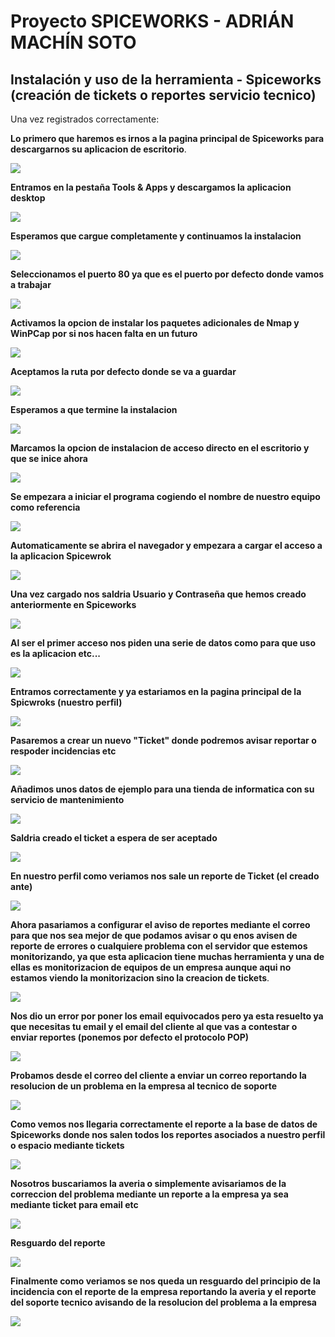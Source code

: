 # Proyecto SPICEWORKS - ADRIÁN MACHÍN SOTO

## Instalación y uso de la herramienta - Spiceworks (creación de tickets o reportes servicio tecnico)


Una vez registrados correctamente:

**Lo primero que haremos es irnos a la pagina principal de Spiceworks para descargarnos su aplicacion de escritorio**.

![](images/1.PNG)

**Entramos en la pestaña Tools & Apps y descargamos la aplicacion desktop**

![](images/2.PNG)

**Esperamos que cargue completamente y continuamos la instalacion**









![](images/3.PNG)

**Seleccionamos el puerto 80 ya que es el puerto por defecto donde vamos a trabajar**

![](images/4.PNG)

**Activamos la opcion de instalar los paquetes adicionales de Nmap y WinPCap por si nos hacen falta en un futuro**

![](images/5.PNG)

**Aceptamos la ruta por defecto donde se va a guardar** 

![](images/6.PNG)

**Esperamos a que termine la instalacion**

![](images/7.PNG)

**Marcamos la opcion de instalacion de acceso directo en el escritorio y que se inice ahora**

![](images/8.PNG)

**Se empezara a iniciar el programa cogiendo el nombre de nuestro equipo como referencia**

![](images/9.PNG)

**Automaticamente se abrira el navegador y empezara a cargar el acceso a la aplicacion Spicewrok**

![](images/10.PNG)

**Una vez cargado nos saldria Usuario y Contraseña que hemos creado anteriormente en Spiceworks**

![](images/11.PNG)

**Al ser el primer acceso nos piden una serie de datos como para que uso es la aplicacion etc...**

![](images/12.PNG)

**Entramos correctamente y ya estariamos en la pagina principal de la Spicwroks (nuestro perfil)**

![](images/13.PNG)

**Pasaremos a crear un nuevo "Ticket" donde podremos avisar reportar o respoder incidencias etc**

![](images/14.PNG)

**Añadimos unos datos de ejemplo para una tienda de informatica con su servicio de mantenimiento**

![](images/15.PNG)

**Saldria creado el ticket a espera de ser aceptado** 

![](images/16.PNG)

**En nuestro perfil como veriamos nos sale un reporte de Ticket (el creado ante)**

![](images/17.PNG)

**Ahora pasariamos a configurar el aviso de reportes mediante el correo para que nos sea mejor de que podamos avisar o qu enos avisen de reporte de errores o cualquiere problema con el servidor que estemos monitorizando, ya que esta aplicacion tiene muchas herramienta y una de ellas es monitorizacion de equipos de un empresa aunque aqui no estamos viendo la monitorizacion sino la creacion de tickets**.

![](images/18.PNG)

**Nos dio un error por poner los email equivocados pero ya esta resuelto ya que necesitas tu email y el email del cliente al que vas a contestar o enviar reportes (ponemos por defecto el protocolo POP)**

![](images/21.PNG)

**Probamos desde el correo del cliente a enviar un correo reportando la resolucion de un problema en la empresa al tecnico de soporte**


![](images/22.PNG)

**Como vemos nos llegaria correctamente el reporte a la base de datos de Spiceworks donde nos salen todos los reportes asociados a nuestro perfil o espacio mediante tickets**

![](images/23.PNG)

**Nosotros buscariamos la averia o simplemente avisariamos de la correccion del problema mediante un reporte a la empresa ya sea mediante ticket para email etc**

![](images/24.PNG)
 
**Resguardo del reporte**

![](images/25.PNG)
 
**Finalmente como veriamos se nos queda un resguardo del principio de la incidencia con el reporte de la empresa reportando la averia y el reporte del soporte tecnico avisando de la resolucion del problema a la empresa**

![](images/26.PNG)




